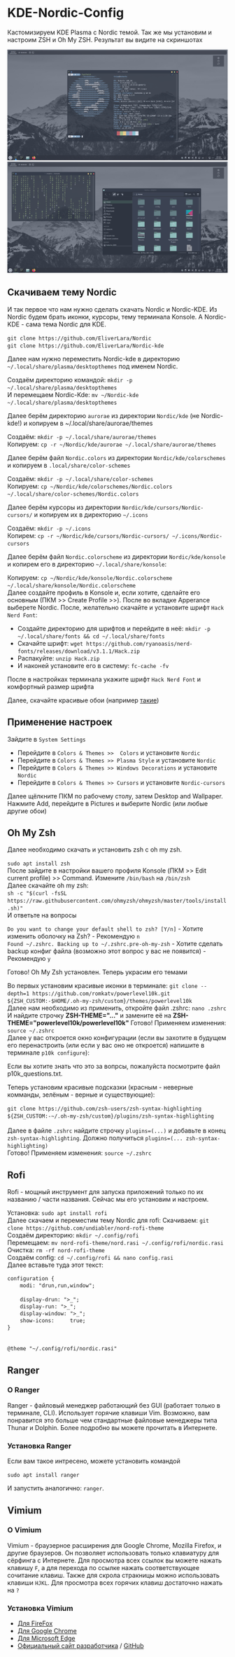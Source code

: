# KDE-Nordic-Config

Кастомизируем KDE Plasma с Nordic темой. Так же мы установим и настроим ZSH и Oh My ZSH. Результат вы видите на скриншотах

<img src="img/Nordic.png">
<img src="img/Nordic2.png">

## Скачиваем тему Nordic

И так первое что нам нужно сделать скачать Nordic и Nordic-KDE. Из Nordic будем брать иконки, курсоры, тему терминала Konsole. А Nordic-KDE - сама тема Nordic для KDE.

`git clone https://github.com/EliverLara/Nordic`
<br>
`git clone https://github.com/EliverLara/Nordic-kde`

Далее нам нужно переместить Nordic-kde в директорию `~/.local/share/plasma/desktopthemes` под именем Nordic.

Создаём директорию командой: `mkdir -p ~/.local/share/plasma/desktopthemes`
<br>
И перемещаем Nordic-Kde: `mv ~/Nordic-kde ~/.local/share/plasma/desktopthemes`

Далее берём директорию `aurorae` из директории `Nordic/kde` (не Nordic-kde!) и копируем в ~/.local/share/aurorae/themes

Создаём: `mkdir -p ~/.local/share/aurorae/themes`
<br>
Копируем: `cp -r ~/Nordic/kde/aurorae ~/.local/share/aurorae/themes`

Далее берём файл `Nordic.colors` из директории `Nordic/kde/colorschemes` и копируем в `.local/share/color-schemes`

Создаём: `mkdir -p ~/.local/share/color-schemes`
<br>
Копируем: `cp ~/Nordic/kde/colorschemes/Nordic.colors ~/.local/share/color-schemes/Nordic.colors`

Далее берём курсоры из директории `Nordic/kde/cursors/Nordic-cursors/` и копируем их в директорию `~/.icons`

Создаём: `mkdir -p ~/.icons`
<br>
Копирем: `cp -r ~/Nordic/kde/cursors/Nordic-cursors/ ~/.icons/Nordic-cursors`

Далее берём файл `Nordic.colorscheme` из директории `Nordic/kde/konsole` и копирем его в директорию `~/.local/share/konsole`:

Копируем: `cp ~/Nordic/kde/konsole/Nordic.colorscheme ~/.local/share/konsole/Nordic.colorscheme`
<br>
Далее создайте профиль в Konsole и, если хотите, сделайте его основным (ПКМ >> Create Profile >>). После во вкладке Apperance выберете Nordic.
После, желательно скачайте и установите шрифт `Hack Nerd Font`:

- Создайте директорию для шрифтов и перейдите в неё: `mkdir -p ~/.local/share/fonts && cd ~/.local/share/fonts`
- Скачайте шрифт: `wget https://github.com/ryanoasis/nerd-fonts/releases/download/v3.1.1/Hack.zip`
- Распакуйте: `unzip Hack.zip`
- И наконей установите его в систему: `fc-cache -fv`

После в настройках терминала укажите шрифт `Hack Nerd Font` и комфортный размер шрифта

Далее, скачайте красивые обои (например [такие](https://images.pling.com/img/00/00/36/61/48/2086140/nordic-mountain-wallpaper.jpg))

## Применение настроек

Зайдите в `System Settings`

- Перейдите в `Colors & Themes >>  Colors` и установите `Nordic`
- Перейдите в `Colors & Themes >> Plasma Style` и установите `Nordic`
- Перейдите в `Colors & Themes >> Windows Decorations` и установите `Nordic`
- Перейдите в `Colors & Themes >> Cursors` и установите `Nordic-cursors`

Далее щёлкните ПКМ по рабочему столу, затем Desktop and Wallpaper. Нажмите Add, перейдите в Pictures и выберите Nordic (или любые другие обои)

## Oh My Zsh

Далее необходимо скачать и установить zsh с oh my zsh.

`sudo apt install zsh`
<br>
После зайдите в настройки вашего профиля Konsole (ПКМ >> Edit current profile) >> Command. Измените `/bin/bash` на `/bin/zsh`
<br>
Далее скачайте oh my zsh:
<br>
`sh -c "$(curl -fsSL https://raw.githubusercontent.com/ohmyzsh/ohmyzsh/master/tools/install.sh)"`
<br>
И ответьте на вопросы

`Do you want to change your default shell to zsh? [Y/n]` - Хотите изменить оболочку на Zsh? - Рекомендую `n`
<br>
`Found ~/.zshrc. Backing up to ~/.zshrc.pre-oh-my-zsh` - Хотите сделать backup конфиг файла (возможно этот вопрос у вас не появится) - Рекомендую `y`

Готово! Oh My Zsh установлен. Теперь украсим его темами

Во первых установим красивые иконки в терминале: `git clone --depth=1 https://github.com/romkatv/powerlevel10k.git ${ZSH_CUSTOM:-$HOME/.oh-my-zsh/custom}/themes/powerlevel10k`
<br>
Далее нам необходимо из применить, откройте файл .zshrc: `nano .zshrc`
<br>
И найдите строчку **ZSH-THEME="..."** и замените её на **ZSH-THEME="powerlevel10k/powerlevel10k"**
Готово! Применяем изменения: `source ~/.zshrc`
<br>
Далее у вас откроется окно конфигурации (если вы захотите в будущем его перенастроить (или если у вас оно не откроется) напишите в терминале `p10k configure`):

Если вы хотите знать что это за вопрсы, пожалуйста посмотрите файл p10k_questions.txt.

Теперь установим красивые подсказки (красным - неверные комманды, зелёным - верные и существующие):

`git clone https://github.com/zsh-users/zsh-syntax-highlighting ${ZSH_CUSTOM:-~/.oh-my-zsh/custom}/plugins/zsh-syntax-highlighting`
<br>
<br>
Далее в файле `.zshrc` найдите строчку `plugins=(...)` и добавьте в конец `zsh-syntax-highlighting`. Должно получиться `plugins=(... zsh-syntax-highlighting)`
<br>
Готово! Применяем изменения: `source ~/.zshrc`

## Rofi

Rofi - мощный инструмент для запуска приложений только по их названию / части названия. Сейчас мы его установим и настроем.

Установка: `sudo apt install rofi`
<br>
Далее скачаем  и переместим тему Nordic для rofi:
Скачиваем: `git clone https://github.com/undiabler/nord-rofi-theme`
<br>
Создаём директорию: `mkdir ~/.config/rofi`
<br>
Перемещаем: `mv nord-rofi-theme/nord.rasi ~/.config/rofi/nordic.rasi`
<br>
Очистка: `rm -rf nord-rofi-theme`
<br>
Создаём config: `cd ~/.config/rofi && nano config.rasi`
<br>
Далее вставьте туда этот текст:
```
configuration {
    modi: "drun,run,window";

    display-drun: ">_";
    display-run: ">_";
    display-window: ">_";
    show-icons:     true;
}


@theme "~/.config/rofi/nordic.rasi"
```

## Ranger

### О Ranger

Ranger - файловый менеджер работающий без GUI (работает только в терминале, CLI). Использует горячие клавиши Vim. Возможно, вам понравится это больше чем стандартные файловые менеджеры типа Thunar и Dolphin. Более подробно вы можете прочитать в Интернете.

### Установка Ranger

Если вам такое интресено, можете установить командой

`sudo apt install ranger`
<br>

И запустить аналогично: `ranger`.

## Vimium

### О Vimium

Vimium - браузерное расширения для Google Chrome, Mozilla Firefox, и другие браузеров. Он позволяет использовать только клавиатуру для сёрфинга с Интернете. Для просмотра всех ссылок вы можете нажать клавишу `F`, а для перехода по ссылке нажать соответствующее сочитание клавиш. Также для скрола стракницы можно использовать клавиши `HJKL`. Для просмотра всех горячих клавиш достаточно нажать на `?`

### Установка Vimium

* [Для FireFox](https://addons.mozilla.org/ru/firefox/addon/vimium-ff/)
* [Для Google Chrome](https://chromewebstore.google.com/detail/vimium/dbepggeogbaibhgnhhndojpepiihcmeb)
* [Для Microsoft Edge](https://microsoftedge.microsoft.com/addons/detail/vimium/djmieaghokpkpjfbpelnlkfgfjapaopa)
* [Официальный сайт разработчика](https://vimium.github.io/) / [GitHub](https://github.com/philc/vimium)
